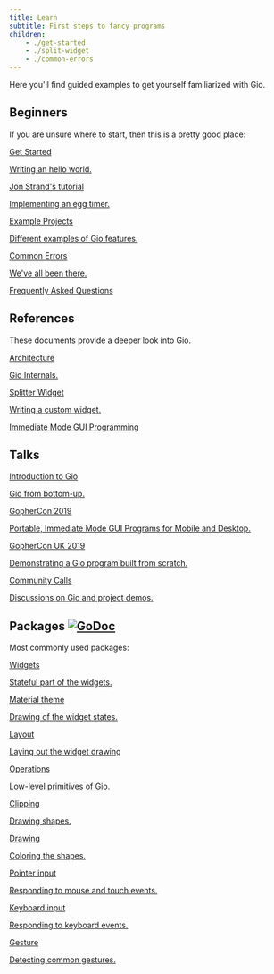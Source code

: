 ```yaml
---
title: Learn
subtitle: First steps to fancy programs
children:
    - ./get-started
    - ./split-widget
    - ./common-errors
---
```


Here you'll find guided examples to get yourself familiarized with Gio.

## Beginners

If you are unsure where to start, then this is a pretty good place:

<div class="big-links">
    <a href="/doc/learn/get-started">Get Started<p>Writing an hello world.</p></a>
    <a href="https://jonegil.github.io/gui-with-gio/">Jon Strand's tutorial<p>Implementing an egg timer.</p></a>
    <a href="https://gioui.org/example">Example Projects<p>Different examples of Gio features.</p></a>
    <a href="/doc/learn/common-errors">Common Errors<p>We've all been there.</p></a>
    <a href="/doc/faq">Frequently Asked Questions</a>
</div>

## References

These documents provide a deeper look into Gio.

<div class="big-links">
    <a href="/doc/architecture">Architecture<p>Gio Internals.</p></a>
    <a href="/doc/learn/split-widget">Splitter Widget<p>Writing a custom widget.</p></a>
    <a href="https://eliasnaur.com/blog/immediate-mode-gui-programming">Immediate Mode GUI Programming</a>
</div>

## Talks

<div class="big-links">
    <a href="https://www.youtube.com/watch?v=segijy6UcMI">Introduction to Gio<p>Gio from bottom-up.</p></a>
    <a href="https://www.youtube.com/watch?v=9D6eWP4peYM">GopherCon 2019<p>Portable, Immediate Mode GUI Programs for Mobile and Desktop.</p></a>
    <a href="https://www.youtube.com/watch?v=PxnL3-Sex3o">GopherCon UK 2019<p>Demonstrating a Gio program built from scratch.</p></a>
    <a href="https://www.youtube.com/channel/UCzuKUnKK5gAFJKNyA1imIHw">Community Calls<p>Discussions on Gio and project demos.</p></a>
</div>

## Packages [![GoDoc](https://pkg.go.dev/badge/gioui.org.svg)](https://pkg.go.dev/gioui.org)

Most commonly used packages:

<div class="big-links">
    <a href="https://pkg.go.dev/gioui.org/widget">Widgets<p>Stateful part of the widgets.</p></a>
    <a href="https://pkg.go.dev/gioui.org/widget/material">Material theme<p>Drawing of the widget states.</p></a>
    <a href="https://pkg.go.dev/gioui.org/layout">Layout<p>Laying out the widget drawing</p></a>
    <a href="https://pkg.go.dev/gioui.org/op">Operations<p>Low-level primitives of Gio.</p></a>
    <a href="https://pkg.go.dev/gioui.org/op/clip">Clipping<p>Drawing shapes.</p></a>
    <a href="https://pkg.go.dev/gioui.org/op/paint">Drawing<p>Coloring the shapes.</p></a>
    <a href="https://pkg.go.dev/gioui.org/io/pointer">Pointer input<p>Responding to mouse and touch events.</p></a>
    <a href="https://pkg.go.dev/gioui.org/io/key">Keyboard input<p>Responding to keyboard events.</p></a>
    <a href="https://pkg.go.dev/gioui.org/gesture">Gesture<p>Detecting common gestures.</p></a>
</div>
